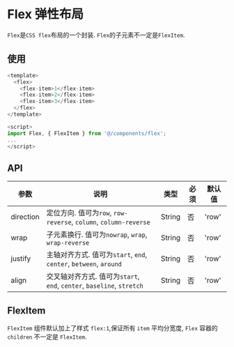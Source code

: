 # Flex 弹性布局

`Flex`是`CSS flex`布局的一个封装. `Flex`的子元素不一定是`FlexItem`.


## 使用
```js
<template>
  <flex>
    <flex-item>1</flex-item>
    <flex-item>2</flex-item>
    <flex-item>3</flex-item>
  </flex>
</template>

<script>
import Flex, { FlexItem } from '@/components/flex';
...
</script>
```

## API
| 参数 | 说明 | 类型 | 必须 | 默认值|
| ------ | ------ | ------ | ------ | ------ |
| direction | 定位方向. 值可为`row`, `row-reverse`, `column`, `column-reverse` | String | 否 | 'row' |
| wrap | 子元素换行. 值可为`nowrap`, `wrap`, `wrap-reverse` | String | 否 | 'row' |
| justify | 主轴对齐方式. 值可为`start`, `end`, `center`, `between`, `around` | String | 否 | 'row' |
| align | 交叉轴对齐方式. 值可为`start`, `end`, `center`, `baseline`, `stretch` | String | 否 | 'row' |


## FlexItem

`FlexItem` 组件默认加上了样式 `flex:1`,保证所有 `item` 平均分宽度, `Flex` 容器的 `children` 不一定是 `FlexItem`.
